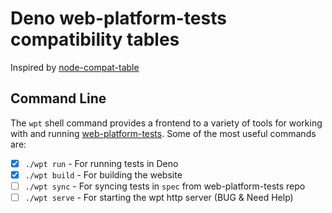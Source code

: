 # Deno web-platform-tests compatibility tables

Inspired by [node-compat-table](https://github.com/williamkapke/node-compat-table)

## Command Line

The `wpt` shell command provides a frontend to a variety of tools for working with and running [web-platform-tests](https://github.com/web-platform-tests/wpt). Some of the most useful commands are:

- [x] `./wpt run` - For running tests in Deno
- [x] `./wpt build` - For building the website
- [ ] `./wpt sync` - For syncing tests in `spec` from web-platform-tests repo
- [ ] `./wpt serve` - For starting the wpt http server (BUG & Need Help)
